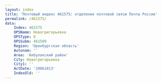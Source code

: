 ```yaml
---
layout: index
title: 'Почтовый индекс 461575: отделение почтовой связи Почты России'
permalink: /461575/
data:
    Index: 461575
    OPSName: Новогригорьевка
    OPSType: О
    OPSSubm: 461509
    Region: 'Оренбургская область'
    Autonom: ''
    Area: 'Акбулакский район'
    City: Новогригорьевка
    City1: ''
    ActDate: '20061013'
    IndexOld: ''
---
```

